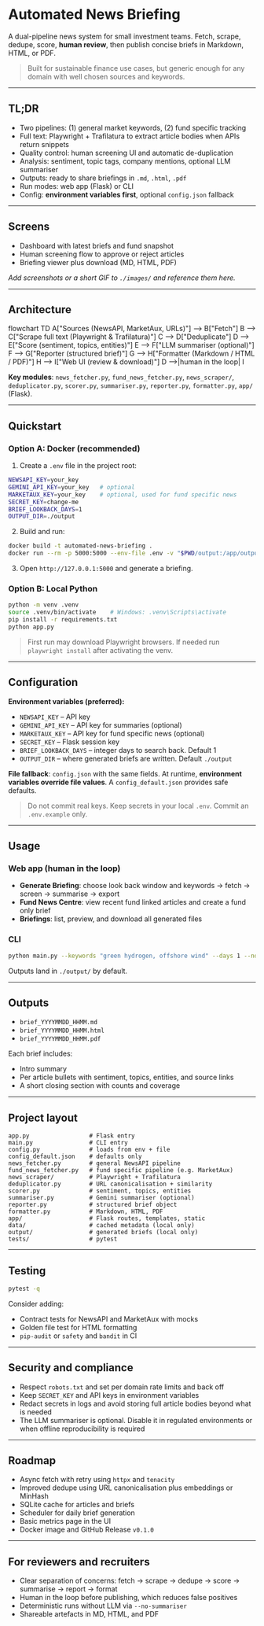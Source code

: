 # Automated News Briefing

A dual-pipeline news system for small investment teams. Fetch, scrape, dedupe, score, **human review**, then publish concise briefs in Markdown, HTML, or PDF.

> Built for sustainable finance use cases, but generic enough for any domain with well chosen sources and keywords.

---

## TL;DR

- Two pipelines: (1) general market keywords, (2) fund specific tracking  
- Full text: Playwright + Trafilatura to extract article bodies when APIs return snippets  
- Quality control: human screening UI and automatic de-duplication  
- Analysis: sentiment, topic tags, company mentions, optional LLM summariser  
- Outputs: ready to share briefings in `.md`, `.html`, `.pdf`  
- Run modes: web app (Flask) or CLI  
- Config: **environment variables first**, optional `config.json` fallback

---

## Screens

- Dashboard with latest briefs and fund snapshot  
- Human screening flow to approve or reject articles  
- Briefing viewer plus download (MD, HTML, PDF)

_Add screenshots or a short GIF to `./images/` and reference them here._

---

## Architecture

flowchart TD
  A["Sources (NewsAPI, MarketAux, URLs)"] --> B["Fetch"]
  B --> C["Scrape full text (Playwright & Trafilatura)"]
  C --> D["Deduplicate"]
  D --> E["Score (sentiment, topics, entities)"]
  E --> F["LLM summariser (optional)"]
  F --> G["Reporter (structured brief)"]
  G --> H["Formatter (Markdown / HTML / PDF)"]
  H --> I["Web UI (review & download)"]
  D -->|human in the loop| I


**Key modules**: `news_fetcher.py`, `fund_news_fetcher.py`, `news_scraper/`, `deduplicator.py`, `scorer.py`, `summariser.py`, `reporter.py`, `formatter.py`, `app/` (Flask).

---

## Quickstart

### Option A: Docker (recommended)

1. Create a `.env` file in the project root:

```bash
NEWSAPI_KEY=your_key
GEMINI_API_KEY=your_key   # optional
MARKETAUX_KEY=your_key    # optional, used for fund specific news
SECRET_KEY=change-me
BRIEF_LOOKBACK_DAYS=1
OUTPUT_DIR=./output
```

2. Build and run:

```bash
docker build -t automated-news-briefing .
docker run --rm -p 5000:5000 --env-file .env -v "$PWD/output:/app/output" automated-news-briefing
```

3. Open `http://127.0.0.1:5000` and generate a briefing.

### Option B: Local Python

```bash
python -m venv .venv
source .venv/bin/activate    # Windows: .venv\Scripts\activate
pip install -r requirements.txt
python app.py
```

> First run may download Playwright browsers. If needed run `playwright install` after activating the venv.

---

## Configuration

**Environment variables (preferred):**

* `NEWSAPI_KEY` – API key
* `GEMINI_API_KEY` – API key for summaries (optional)
* `MARKETAUX_KEY` – API key for fund specific news (optional)
* `SECRET_KEY` – Flask session key
* `BRIEF_LOOKBACK_DAYS` – integer days to search back. Default 1
* `OUTPUT_DIR` – where generated briefs are written. Default `./output`

**File fallback**: `config.json` with the same fields.
At runtime, **environment variables override file values**. A `config_default.json` provides safe defaults.

> Do not commit real keys. Keep secrets in your local `.env`. Commit an `.env.example` only.

---

## Usage

### Web app (human in the loop)

* **Generate Briefing**: choose look back window and keywords → fetch → screen → summarise → export
* **Fund News Centre**: view recent fund linked articles and create a fund only brief
* **Briefings**: list, preview, and download all generated files

### CLI

```bash
python main.py --keywords "green hydrogen, offshore wind" --days 1 --no-summariser
```

Outputs land in `./output/` by default.

---

## Outputs

* `brief_YYYYMMDD_HHMM.md`
* `brief_YYYYMMDD_HHMM.html`
* `brief_YYYYMMDD_HHMM.pdf`

Each brief includes:

* Intro summary
* Per article bullets with sentiment, topics, entities, and source links
* A short closing section with counts and coverage

---

## Project layout

```
app.py                 # Flask entry
main.py                # CLI entry
config.py              # loads from env + file
config_default.json    # defaults only
news_fetcher.py        # general NewsAPI pipeline
fund_news_fetcher.py   # fund specific pipeline (e.g. MarketAux)
news_scraper/          # Playwright + Trafilatura
deduplicator.py        # URL canonicalisation + similarity
scorer.py              # sentiment, topics, entities
summariser.py          # Gemini summariser (optional)
reporter.py            # structured brief object
formatter.py           # Markdown, HTML, PDF
app/                   # Flask routes, templates, static
data/                  # cached metadata (local only)
output/                # generated briefs (local only)
tests/                 # pytest
```

---

## Testing

```bash
pytest -q
```

Consider adding:

* Contract tests for NewsAPI and MarketAux with mocks
* Golden file test for HTML formatting
* `pip-audit` or `safety` and `bandit` in CI

---

## Security and compliance

* Respect `robots.txt` and set per domain rate limits and back off
* Keep `SECRET_KEY` and API keys in environment variables
* Redact secrets in logs and avoid storing full article bodies beyond what is needed
* The LLM summariser is optional. Disable it in regulated environments or when offline reproducibility is required

---

## Roadmap

* Async fetch with retry using `httpx` and `tenacity`
* Improved dedupe using URL canonicalisation plus embeddings or MinHash
* SQLite cache for articles and briefs
* Scheduler for daily brief generation
* Basic metrics page in the UI
* Docker image and GitHub Release `v0.1.0`

---

## For reviewers and recruiters

* Clear separation of concerns: fetch → scrape → dedupe → score → summarise → report → format
* Human in the loop before publishing, which reduces false positives
* Deterministic runs without LLM via `--no-summariser`
* Shareable artefacts in MD, HTML, and PDF


